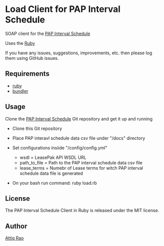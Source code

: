 Load Client for PAP Interval Schedule
==============
SOAP client for the [PAP Interval Schedule](https://github.com/attiq/pap_Interval_schedule_service)

Uses the [Ruby](https://www.ruby-lang.org/en/)

If you have any issues, suggestions, improvements, etc. then please log them using GitHub issues.

## Requirements

* [ruby](https://www.ruby-lang.org/en/documentation/installation/) 
* [bundler](https://github.com/bundler/bundler) 

Usage
-----
Clone the [PAP Interval Schedule](https://github.com/attiq/pap_Interval_schedule_service) Git repository and get it up and running

* Clone this Git repository
* Place PAP interavl schedule data csv file under "/docs" directory
* Set configurations insiide "/config/config.yml"
  * wsdl = LeasePak API WSDL URL
  * path_to_file = Path to the PAP interval schedule data csv file
  * lease_terms = Numebr of Lease terms for witch PAP interval schedule data file is generated   

* On your bash run command: ruby load.rb

License
-------
The PAP Interval Schedule Client in Ruby is released under the MIT license.

Author
------
[Attiq Rao](https://github.com/attiq)

